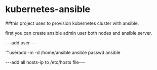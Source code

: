 # kubernetes-ansible

##this project uses to provision kubernetes cluster with ansible.

first you can create ansible admin user both nodes and ansible server.

---add user---

'''useradd -m -d /home/ansible ansible
passwd ansible

---add all hosts-ip to /etc/hosts file---


